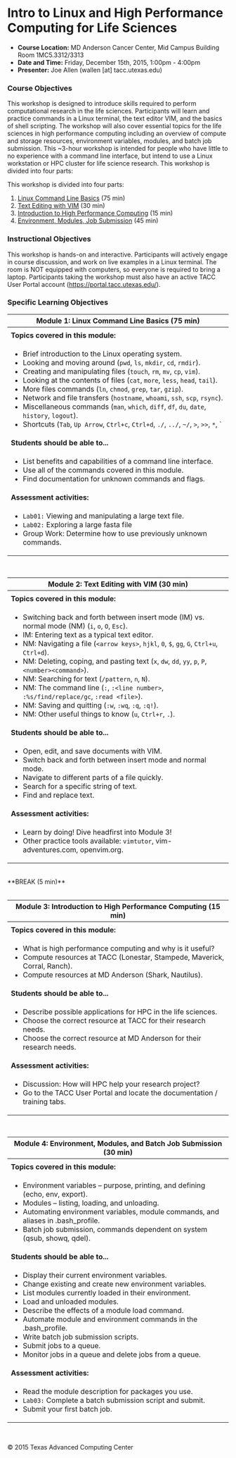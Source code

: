# Intro to Linux and High Performance Computing for Life Sciences

* **Course Location:** MD Anderson Cancer Center, Mid Campus Building Room 1MC5.3312/3313
* **Date and Time:** Friday, December 15th, 2015, 1:00pm - 4:00pm
* **Presenter:** Joe Allen (wallen [at] tacc.utexas.edu)

### Course Objectives 

This workshop is designed to introduce skills required to perform computational research in the life sciences. Participants will learn and practice commands in a Linux terminal, the text editor VIM, and the basics of shell scripting. The workshop will also cover essential topics for the life sciences in high performance computing including an overview of compute and storage resources, environment variables, modules, and batch job submission. This ~3-hour workshop is intended for people who have little to no experience with a command line interface, but intend to use a Linux workstation or HPC cluster for life science research. This workshop is divided into four parts:

This workshop is divided into four parts:

 1. [Linux Command Line Basics](#mod1) (75 min)
 2. [Text Editing with VIM](#mod3) (30 min)
 3. [Introduction to High Performance Computing](#mod3) (15 min)
 4. [Environment, Modules, Job Submission](#mod4) (45 min)


### Instructional Objectives

This workshop is hands-on and interactive. Participants will actively engage in course discussion, and work on live examples in a Linux terminal. The room is NOT equipped with computers, so everyone is required to bring a laptop. Participants taking the workshop must also have an active TACC User Portal account (https://portal.tacc.utexas.edu/). 



### Specific Learning Objectives

| <a name="mod1"></a>Module 1: Linux Command Line Basics (75 min) |
| --- |
| |
| **Topics covered in this module:** |
| <ul><li> Brief introduction to the Linux operating system. </li><li> Looking and moving around (`pwd`, `ls`, `mkdir`, `cd`, `rmdir`). </li><li> Creating and manipulating files (`touch`, `rm`, `mv`, `cp`, `vim`). </li><li> Looking at the contents of files (`cat`, `more`, `less`, `head`, `tail`). </li><li> More files commands (`ln`, `chmod`, `grep`, `tar`, `gzip`). </li><li> Network and file transfers (`hostname`, `whoami`, `ssh`, `scp`, `rsync`). </li><li> Miscellaneous commands (`man`, `which`, `diff`, `df`, `du`, `date`, `history`, `logout`). </li><li> Shortcuts (`Tab`, `Up Arrow`, `Ctrl+c`, `Ctrl+d`, `./`, `../`, `~/`, `>`, `>>`, `*`, `|`, `&`). </li></ul> |
| **Students should be able to...** |
| <ul><li> List benefits and capabilities of a command line interface. </li><li> Use all of the commands covered in this module. </li><li> Find documentation for unknown commands and flags. </li></ul> |
| **Assessment activities:** |
| <ul><li> `Lab01:` Viewing and manipulating a large text file. </li><li> `Lab02:` Exploring a large fasta file </li><li>Group Work: Determine how to use previously unknown commands. </li></ul> |

<br/>

| <a name="mod2"></a>Module 2: Text Editing with VIM (30 min) |
| --- |
| |
| **Topics covered in this module:** |
| <ul><li> Switching back and forth between insert mode (IM) vs. normal mode (NM) (`i`, `o`, `O`, `Esc`). </li><li> IM: Entering text as a typical text editor. </li><li> NM: Navigating a file (`<arrow keys>`, `hjkl`, `0`, `$`, `gg`, `G`, `Ctrl+u`, `Ctrl+d`). </li><li> NM: Deleting, coping, and pasting text (`x`, `dw`, `dd`, `yy`, `p`, `P`, `<number><command>`). </li><li> NM: Searching for text (`/pattern`, `n`, `N`). </li><li> NM: The command line (`:`, `:<line number>`, `:%s/find/replace/gc`, `:read <file>`). </li><li> NM: Saving and quitting (`:w`, `:wq`, `:q`, `:q!`). </li><li> NM: Other useful things to know (`u`, `Ctrl+r`, `.`). </li></ul> |
| **Students should be able to...** |
| <ul><li> Open, edit, and save documents with VIM. </li><li> Switch back and forth between insert mode and normal mode. </li><li> Navigate to different parts of a file quickly. </li><li> Search for a specific string of text. </li><li> Find and replace text. </li></ul> |
| **Assessment activities:** |
| <ul><li> Learn by doing! Dive headfirst into Module 3! </li><li> Other practice tools available: `vimtutor`, vim-adventures.com, openvim.org. </li></ul> |

<br/>
**BREAK (5 min)**
<br/><br/>

| <a name="mod3"></a>Module 3: Introduction to High Performance Computing (15 min) |
| --- |
| |
| **Topics covered in this module:** |
| <ul><li> What is high performance computing and why is it useful? </li><li> Compute resources at TACC (Lonestar, Stampede, Maverick, Corral, Ranch). </li><li> Compute resources at MD Anderson (Shark, Nautilus). </li></ul> |
| **Students should be able to...** |
| <ul><li> Describe possible applications for HPC in the life sciences. </li><li> Choose the correct resource at TACC for their research needs. </li><li> Choose the correct resource at MD Anderson for their research needs. </li></ul> |
| **Assessment activities:** |
| <ul><li> Discussion: How will HPC help your research project? </li><li> Go to the TACC User Portal and locate the documentation / training tabs. </li></ul> |

<br/>


| <a name="mod4"></a>Module 4: Environment, Modules, and Batch Job Submission (30 min) |
| --- |
| |
| **Topics covered in this module:** |
| <ul><li> Environment variables – purpose, printing, and defining (echo, env, export). </li><li> Modules – listing, loading, and unloading. </li><li> Automating environment variables, module commands, and aliases in .bash_profile. </li><li> Batch job submission, commands dependent on system (qsub, showq, qdel). </li></ul> |
| **Students should be able to...** |
| <ul><li> Display their current environment variables. </li><li> Change existing and create new environment variables. </li><li> List modules currently loaded in their environment. </li><li> Load and unloaded modules. </li><li> Describe the effects of a module load command. </li><li> Automate module and environment commands in the .bash_profile. </li><li> Write batch job submission scripts. </li><li> Submit jobs to a queue. </li><li> Monitor jobs in a queue and delete jobs from a queue. </li></ul> |
| **Assessment activities:** |
| <ul><li> Read the module description for packages you use. </li><li> `Lab03:` Complete a batch submission script and submit. </li><li> Submit your first batch job. </li></ul> |


<br>

&copy; 2015 Texas Advanced Computing Center


